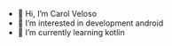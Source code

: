 - 👋 Hi, I’m Carol Veloso 
- 👀 I’m interested in development android
- 🌱 I’m currently learning kotlin


<!---
anateixeira/anateixeira is a ✨ special ✨ repository because its `README.md` (this file) appears on your GitHub profile.
You can click the Preview link to take a look at your changes.
--->
